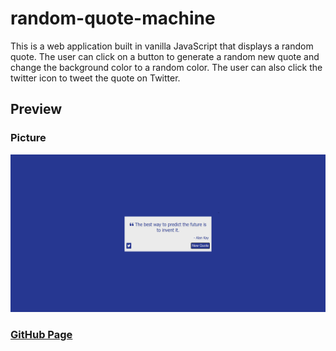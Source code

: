 # random-quote-machine

This is a web application built in vanilla JavaScript that displays a random quote. The user can click on a button to generate a random new quote and change the background color to a random color. The user can also click the twitter icon to tweet the quote on Twitter.

## Preview

### Picture
![Picture of webpage](random-quote-machine.png)

### [GitHub Page](https://evanahdout.github.io/random-quote-machine/)
